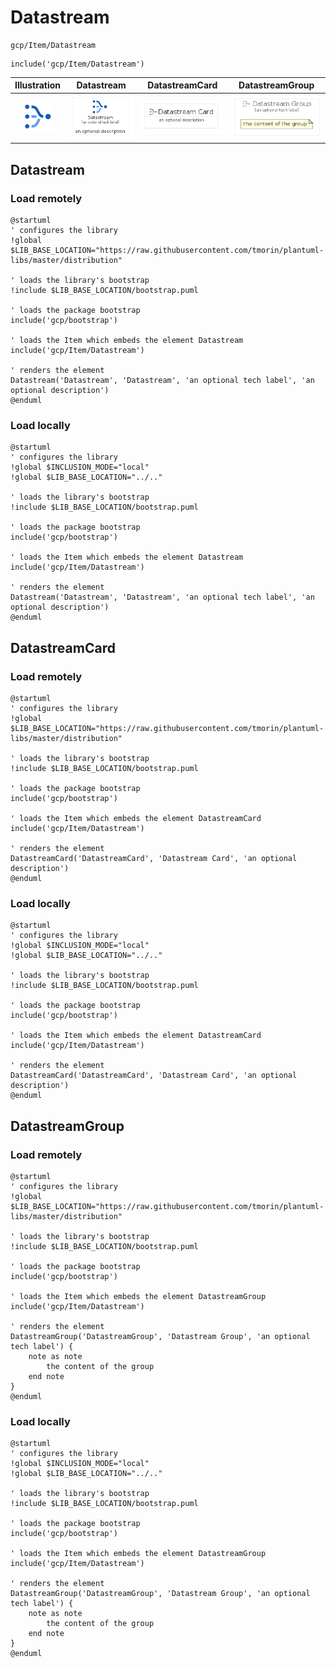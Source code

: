 # Datastream


```text
gcp/Item/Datastream
```

```text
include('gcp/Item/Datastream')
```



| Illustration | Datastream | DatastreamCard | DatastreamGroup |
| :---: | :---: | :---: | :---: |
| ![illustration for Illustration](../../gcp/Item/Datastream.png) | ![illustration for Datastream](../../gcp/Item/Datastream.Local.png) | ![illustration for DatastreamCard](../../gcp/Item/DatastreamCard.Local.png) | ![illustration for DatastreamGroup](../../gcp/Item/DatastreamGroup.Local.png) |




## Datastream

### Load remotely
```plantuml
@startuml
' configures the library
!global $LIB_BASE_LOCATION="https://raw.githubusercontent.com/tmorin/plantuml-libs/master/distribution"

' loads the library's bootstrap
!include $LIB_BASE_LOCATION/bootstrap.puml

' loads the package bootstrap
include('gcp/bootstrap')

' loads the Item which embeds the element Datastream
include('gcp/Item/Datastream')

' renders the element
Datastream('Datastream', 'Datastream', 'an optional tech label', 'an optional description')
@enduml
```

### Load locally
```plantuml
@startuml
' configures the library
!global $INCLUSION_MODE="local"
!global $LIB_BASE_LOCATION="../.."

' loads the library's bootstrap
!include $LIB_BASE_LOCATION/bootstrap.puml

' loads the package bootstrap
include('gcp/bootstrap')

' loads the Item which embeds the element Datastream
include('gcp/Item/Datastream')

' renders the element
Datastream('Datastream', 'Datastream', 'an optional tech label', 'an optional description')
@enduml
```

## DatastreamCard

### Load remotely
```plantuml
@startuml
' configures the library
!global $LIB_BASE_LOCATION="https://raw.githubusercontent.com/tmorin/plantuml-libs/master/distribution"

' loads the library's bootstrap
!include $LIB_BASE_LOCATION/bootstrap.puml

' loads the package bootstrap
include('gcp/bootstrap')

' loads the Item which embeds the element DatastreamCard
include('gcp/Item/Datastream')

' renders the element
DatastreamCard('DatastreamCard', 'Datastream Card', 'an optional description')
@enduml
```

### Load locally
```plantuml
@startuml
' configures the library
!global $INCLUSION_MODE="local"
!global $LIB_BASE_LOCATION="../.."

' loads the library's bootstrap
!include $LIB_BASE_LOCATION/bootstrap.puml

' loads the package bootstrap
include('gcp/bootstrap')

' loads the Item which embeds the element DatastreamCard
include('gcp/Item/Datastream')

' renders the element
DatastreamCard('DatastreamCard', 'Datastream Card', 'an optional description')
@enduml
```

## DatastreamGroup

### Load remotely
```plantuml
@startuml
' configures the library
!global $LIB_BASE_LOCATION="https://raw.githubusercontent.com/tmorin/plantuml-libs/master/distribution"

' loads the library's bootstrap
!include $LIB_BASE_LOCATION/bootstrap.puml

' loads the package bootstrap
include('gcp/bootstrap')

' loads the Item which embeds the element DatastreamGroup
include('gcp/Item/Datastream')

' renders the element
DatastreamGroup('DatastreamGroup', 'Datastream Group', 'an optional tech label') {
    note as note
        the content of the group
    end note
}
@enduml
```

### Load locally
```plantuml
@startuml
' configures the library
!global $INCLUSION_MODE="local"
!global $LIB_BASE_LOCATION="../.."

' loads the library's bootstrap
!include $LIB_BASE_LOCATION/bootstrap.puml

' loads the package bootstrap
include('gcp/bootstrap')

' loads the Item which embeds the element DatastreamGroup
include('gcp/Item/Datastream')

' renders the element
DatastreamGroup('DatastreamGroup', 'Datastream Group', 'an optional tech label') {
    note as note
        the content of the group
    end note
}
@enduml
```

